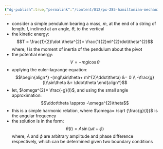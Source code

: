 ```yaml
---
{"dg-publish":true,"permalink":"/content/012/px-285-hamiltonian-mechanics-and-fluid-dynamics/c-calculus-of-variations/px-285-c4-simple-pendulum/","noteIcon":"1","created":"2024-11-25T10:50:32.000+00:00","updated":"2024-11-26T13:00:18.343+00:00"}
---
```


- consider a simple pendulum bearing a mass, $m$, at the end of a string of length, $l$, inclined at an angle, $\theta$, to the vertical
- the kinetic energy: 
$$T = \frac{1}{2}I\dot \theta^{2}= \frac{1}{2}ml^{2}\dot\theta^{2}$$
	where, $I$ is the moment of inertia of the pendulum about the pivot
- the potential energy: 
$$V = -mgl\cos\theta$$
- applying the euler-lagrange equation: 
$$\begin{align*}
	-(mgl\sin\theta+ ml^{2}\ddot\theta) &= 0 \\
	-\frac{g}{l}\sin\theta &= \ddot\theta
\end{align*}$$
- let, $\omega^{2}= \frac{-g}{l}$, and using the small angle approximation: 
$$\ddot\theta \approx -\omega^{2}\theta$$
- this is a simple harmonic relation, where $\omega= \sqrt {\frac{g}{l}}$ is the angular frequency
- the solution is in the form: 
$$\theta(t) = A\sin(\omega t+\phi)$$
	where, $A$ and $\phi$ are arbitrary amplitude and phase difference respectively, which can be determined given two boundary conditions
